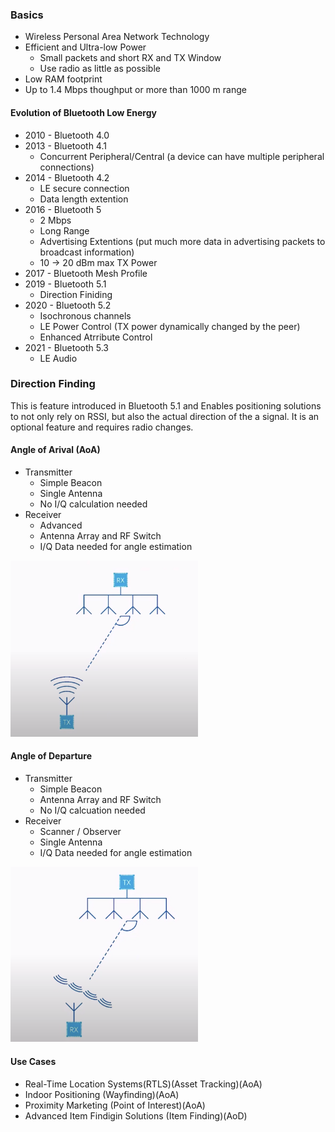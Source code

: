 ### Basics
- Wireless Personal Area Network Technology
- Efficient and Ultra-low Power
    - Small packets and short RX and TX Window
    - Use radio as little as possible
- Low RAM footprint
- Up to 1.4 Mbps thoughput or more than 1000 m range
#### Evolution of Bluetooth Low Energy
- 2010 - Bluetooth 4.0
- 2013 - Bluetooth 4.1
    - Concurrent Peripheral/Central (a device can have multiple peripheral connections)
- 2014 - Bluetooth 4.2
    - LE secure connection 
    - Data length extention
- 2016 - Bluetooth 5
    - 2 Mbps
    - Long Range
    - Advertising Extentions (put much more data in advertising packets to broadcast information)
    - 10 -> 20 dBm max TX Power
- 2017 - Bluetooth Mesh Profile   
- 2019 - Bluetooth 5.1
    - Direction Finiding
- 2020 - Bluetooth 5.2
    - Isochronous channels
    - LE Power Control (TX power dynamically changed by the peer)
    - Enhanced Atrribute Control
- 2021 - Bluetooth 5.3
    - LE Audio

### Direction Finding
This is feature introduced in Bluetooth 5.1 and Enables positioning solutions to
not only rely on RSSI, but also the actual direction of the a signal.
It is an optional feature and requires radio changes.
#### Angle of Arival (AoA)
- Transmitter
    - Simple Beacon
    - Single Antenna
    - No I/Q calculation needed
- Receiver
    - Advanced
    - Antenna Array and RF Switch
    - I/Q Data needed for angle estimation

<img src="../../assets/img/direction-finding-ble-aoa.png" alt="AoA" width="300" length="300"/>

#### Angle of Departure
- Transmitter
    - Simple Beacon
    - Antenna Array and RF Switch
    - No I/Q calcuation needed
- Receiver
    - Scanner / Observer
    - Single Antenna
    - I/Q Data needed for angle estimation

<img src="../../assets/img/direction-finding-ble-aod.png" alt="AoD" width="300" length="300"/>

#### Use Cases
- Real-Time Location Systems(RTLS)(Asset Tracking)(AoA)
- Indoor Positioning (Wayfinding)(AoA)
- Proximity Marketing (Point of Interest)(AoA)
- Advanced Item Findigin Solutions (Item Finding)(AoD)